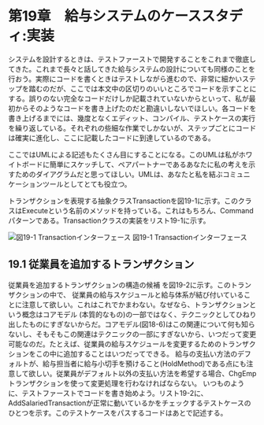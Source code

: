 # 第19章　給与システムのケーススタディ:実装

システムを設計するときは、テストファーストで開発することをこれまで徹底してきた。これまで長々と話してきた給与システムの設計についても同様のことを行おう。実際にコードを書くときはテストしながら進むので、非常に細かいステップを踏むのだが、ここでは本文中の区切りのいいところでコードを示すことにする。誤りのない完全なコードだけしか記載されていないからといって、私が最初からそのようなコードを書き上げたのだと勘違いしないでほしい。各コードを書き上げるまでには、幾度となくエディット、コンパイル、テストケースの実行を繰り返している。それぞれの些細な作業でしかないが、ステップごとにコードは確実に進化し、ここに記載したコードに到達しているのである。

ここではUMLによる記述もたくさん目にすることになる。このUMLは私がホワイトボードに簡単にスケッチして、ペアパートナーであるあなたに私の考えを示すためのダイアグラムだと思ってほしい。UMLは、あなたと私を結ぶコミュニケーションツールとしてとても役立つ。

トランザクションを表現する抽象クラスTransactionを図19-1に示す。このクラスはExecuteという名前のメソッドを持っている。これはもちろん、Commandパターンである。Transactionクラスの実装をリスト19-1に示す。

<image src="/image/図19-1 Transactionインターフェース.png" alt="図19-1 Transactionインターフェース" title="図19-1 Transactionインターフェース">
図19-1 Transactionインターフェース

## 19.1 従業員を追加するトランザクション
従業員を追加するトランザクションの構造の候補 を図19-2に示す。このトランザクションの中で、 従業員の給与スケジュールと給与体系が結び付いていることに注意して欲しい。これはこれでかまわない。なぜなら、トランザクションという概念はコアモデル (本質的なもの)の一部ではなく、テクニックとしてひねり出したものにすぎないからだ。コアモデル(図18-6)はこの関連について何も知らないし、そもそもこの関連はテクニックの一部にすぎないから、いつだって変更可能なのだ。たとえば、従業員の給与スケジュールを変更するためのトランザクションをこの中に追加することはいつだってできる。
給与の支払い方法のデフォルトが、給与担当者に給与小切手を預けること(HoldMethod)である点にも注意して欲しい。従業員がデフォルト以外の支払い方法を希望する場合、ChgEmpトランザクションを使って変更処理を行わなければならない。
いつものように、テストファーストでコードを書き始めよう。リスト19-2に、AddSalariedTransactionが正常に動いているかをチェックするテストケースのひとつを示す。このテストケースをパスするコードはあとで記述する。